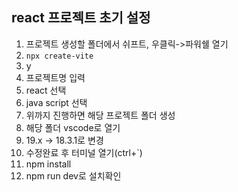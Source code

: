 ## react 프로젝트 초기 설정
1. 프로젝트 생성할 폴더에서 쉬프트, 우클릭->파워쉘 열기
2. ```npx create-vite```
3. y
4. 프로젝트명 입력
5. react 선택
6. java script 선택
7. 위까지 진행하면 해당 프로젝트 폴더 생성
8. 해당 폴더 vscode로 열기
9. 19.x -> 18.3.1로 변경
10. 수정완료 후 터미널 열기(ctrl+`)
11. npm install
12. npm run dev로 설치확인